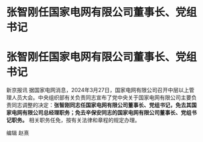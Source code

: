 # 张智刚任国家电网有限公司董事长、党组书记

# 张智刚任国家电网有限公司董事长、党组书记

新京报讯
据国家电网消息，2024年3月27日，国家电网有限公司召开中层以上管理人员大会。中央组织部有关负责同志宣布了党中央关于国家电网有限公司主要负责同志调整的决定：**张智刚同志任国家电网有限公司董事长、党组书记，免去其国家电网有限公司总经理职务；免去辛保安同志的国家电网有限公司董事长、党组书记职务。**
相关职务任免，按有关法律和章程的规定办理。

编辑 赵熹

